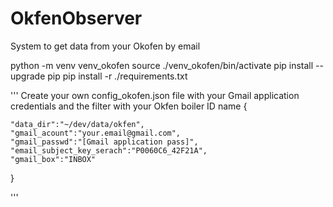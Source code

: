 # OkfenObserver
System to get data from your Okofen by email


python -m venv venv_okofen
source ./venv_okofen/bin/activate
pip install --upgrade pip
pip install -r ./requirements.txt



'''
Create your own config_okofen.json file with your Gmail application credentials and the filter with your Okfen boiler ID name
{
    
    "data_dir":"~/dev/data/okfen",
    "gmail_acount":"your.email@gmail.com",
    "gmail_passwd":"[Gmail application pass]",
    "email_subject_key_serach":"P0060C6_42F21A",
    "gmail_box":"INBOX"    
}

'''